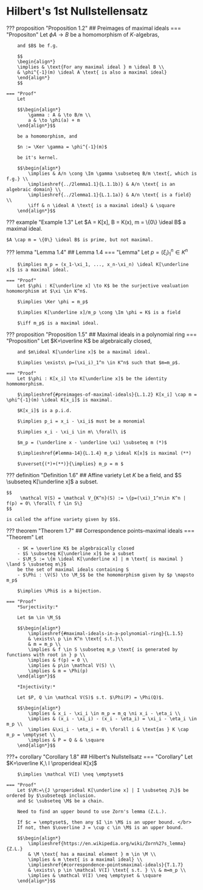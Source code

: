 # Hilbert's 1st Nullstellensatz

??? proposition "Proposition 1.2"
    ## Preimages of maximal ideals
    === "Propositon"
        Let $\phi A \to B$ be a homomorphism of $K$-algebras, 

        and $B$ be f.g. 

        $$
        \begin{align*}
        \implies & \text{For any maximal ideal } m \ideal B \\
        & \phi^{-1}(m) \ideal A \text{ is also a maximal ideal}
        \end{align*}
        $$

    === "Proof"
        Let

        $$\begin{align*}
            \gamma : A & \to B/m \\
            a & \to \phi(a) + m
        \end{align*}$$
        
        be a homomorphism, and 

        $n := \Ker \gamma = \phi^{-1}(m)$ 

        be it's kernel.

        $$\begin{align*}
            \implies & A/n \cong \Im \gamma \subseteq B/m \text{, which is f.g.} \\
            \implieshref{../2lemma1.1}{L.1.1b)} & A/n \text{ is an algebraic domain} \\
            \implieshref{../2lemma1.1}{L.1.1a)} & A/n \text{ is a field} \\
            \iff & n \ideal A \text{ is a maximal ideal} & \square
        \end{align*}$$


??? example "Example 1.3"
    Let $A = K[x], B = K(x), m = \{0\} \ideal B$ a maximal ideal.

    $A \cap m = \{0\} \ideal B$ is prime, but not maximal.


??? lemma "Lemma 1.4"
    ## Lemma 1.4
    === "Lemma"
        Let $p=(\xi_i)_1^n\in K^n$
    
        $\implies m_p = (x_1-\xi_1, ..., x_n-\xi_n) \ideal K[\underline x]$ is a maximal ideal.

    === "Proof"
        Let $\phi : K[\underline x] \to K$ be the surjective vealuation homomorphism at $\xi \in K^n$. 

        $\implies \Ker \phi = m_p$ 

        $\implies K[\underline x]/m_p \cong \Im \phi = K$ is a field 

        $\iff m_p$ is a maximal ideal.


??? proposition "Proposition 1.5"
    ## Maximal ideals in a polynomial ring
    === "Proposition"
        Let $K=\overline K$ be algebraically closed, 

        and $m\ideal K[\underline x]$ be a maximal ideal.

        $\implies \exists\ p=(\xi_i)_1^n \in K^n$ such that $m=m_p$.

    === "Proof"
        Let $\phi : K[x_i] \to K[\underline x]$ be the identity hommomorphism. 

        $\implieshref{#preimages-of-maximal-ideals}{L.1.2} K[x_i] \cap m = \phi^{-1}(m) \ideal K[x_i]$ is maximal. 

        $K[x_i]$ is a p.i.d. 

        $\implies p_i = x_i - \xi_i$ must be a monomial 

        $\implies x_i - \xi_i \in m\ \forall\ i$ 

        $m_p = (\underline x - \underline \xi) \subseteq m (*)$ 

        $\implieshref{#lemma-14}{L.1.4} m_p \ideal K[x]$ is maximal (**) 

        $\overset{(*)+(**)}{\implies} m_p = m $

??? definition "Definition 1.6"
    ## Affine variety
    Let $K$ be a field, and $S \subseteq K[\underline x]$ a subset.
    
    $$
         \mathcal V(S) = \mathcal V_{K^n}(S) := \{p=(\xi)_1^n\in K^n | f(p) = 0\ \forall\ f \in S\}
    $$

    is called the affine variety given by $S$.



??? theorem "Theorem 1.7"
    ## Correspondence points–maximal ideals
    === "Theorem"
        Let

        - $K = \overline K$ be algebraically closed
        - $S \subseteq K[\underline x]$ be a subset
        - $\M_S := \{m \ideal K[\underline x] | m \text{ is maximal } \land S \subseteq m\}$
        be the set of maximal ideals containing S
        - $\Phi : \V(S) \to \M_S$ be the homomorphism given by $p \mapsto m_p$

        $\implies \Phi$ is a bijection.

    === "Proof"
        *Surjectivity:*

        Let $m \in \M_S$

        $$\begin{align*}
            \implieshref{#maximal-ideals-in-a-polynomial-ring}{L.1.5}
            & \exists\ p \in K^n \text{ s.t.}\\ 
            & m = m_p \\
            \implies & f \in S \subseteq m_p \text{ is generated by functions with root in } p \\
            \implies & f(p) = 0 \\
            \implies & p\in \mathcal V(S) \\
            \implies & m = \Phi(p)
        \end{align*}$$

        *Injectivity:*

        Let $P, Q \in \mathcal V(S)$ s.t. $\Phi(P) = \Phi(Q)$.
        
        $$\begin{align*}
            \implies & x_i - \xi_i \in m_p = m_q \ni x_i - \eta_i \\
            \implies & (x_i - \xi_i) - (x_i - \eta_i) = \xi_i - \eta_i \in m_p \\
            \implies &\xi_i - \eta_i = 0\ \forall i & \text{as } K \cap m_p = \emptyset \\
            \implies & P = Q & & \square
        \end{align*}$$


???+ corollary "Corollary 1.8"
    ## Hilbert's Nullstellsatz
    === "Corollary"
        Let $K=\overline K,\ I \properideal K[x]$
        
        $\implies \mathcal V(I) \neq \emptyset$

    === "Proof"
        Let $\M:=\{J \properideal K[\underline x] | I \subseteq J\}$ be ordered by $\subseteq$ inclusion.
        and $c \subseteq \M$ be a chain.
        
        Need to find an upper bound to use Zorn's lemma (Z.L.).

        If $c = \emptyset$, then any $I \in \M$ is an upper bound. </br>
        If not, then $\overline J = \cup c \in \M$ is an upper bound.

        $$\begin{align*}
            \implieshref{https://en.wikipedia.org/wiki/Zorn%27s_lemma}{Z.L.}
            & \M \text{ has a maximal element } m \in \M \\
            \implies & m \text{ is a maximal ideal} \\
            \implieshref{#correspondence-pointsmaximal-ideals}{T.1.7}
            & \exists\ p \in \mathcal V(I) \text{ s.t. } \\ & m=m_p \\
            \implies & \mathcal V(I) \neq \emptyset & \square
        \end{align*}$$